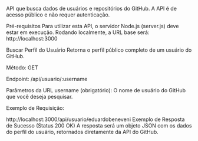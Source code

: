 API que busca dados de usuários e repositórios do GitHub. A API é de acesso público e não requer autenticação.

Pré-requisitos
Para utilizar esta API, o servidor Node.js (server.js) deve estar em execução. Rodando localmente, a URL base será: http://localhost:3000

Buscar Perfil do Usuário
Retorna o perfil público completo de um usuário do GitHub.

Método: GET

Endpoint: /api/usuario/:username

Parâmetros da URL
username (obrigatório): O nome de usuário do GitHub que você deseja pesquisar.

Exemplo de Requisição:

http://localhost:3000/api/usuario/eduardobeneveni
Exemplo de Resposta de Sucesso (Status 200 OK)
A resposta será um objeto JSON com os dados do perfil do usuário, retornados diretamente da API do GitHub.
